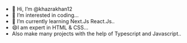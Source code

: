 - 👋 Hi, I’m @khazrakhan12
- 👀 I’m interested in coding...
- 🌱 I’m currently learning Next.Js React.Js..
-  😄I am expert in HTML & CSS...
-  Also make many projects with the help of Typescript and Javascript..

<!---
khazrakhan12/khazrakhan12 is a ✨ special ✨ repository because its `README.md` (this file) appears on your GitHub profile.
You can click the Preview link to take a look at your changes.
--->
